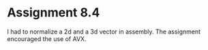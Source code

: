 # Assignment 8.4

I had to normalize a 2d and a 3d vector in assembly. The assignment encouraged the use of AVX.
